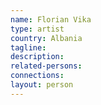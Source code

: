 ```yaml
---
name: Florian Vika
type: artist
country: Albania
tagline:
description:
related-persons:
connections:
layout: person
---
```

